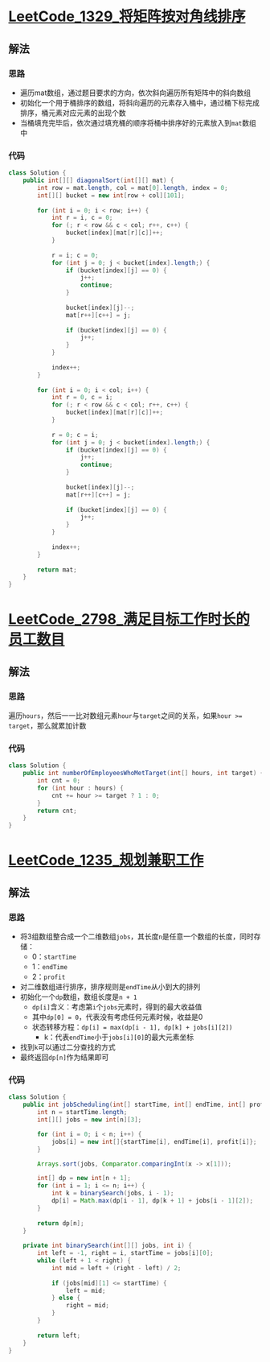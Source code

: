 # [LeetCode_1329_将矩阵按对角线排序](https://leetcode.cn/problems/sort-the-matrix-diagonally)
## 解法
### 思路
- 遍历mat数组，通过题目要求的方向，依次斜向遍历所有矩阵中的斜向数组
- 初始化一个用于桶排序的数组，将斜向遍历的元素存入桶中，通过桶下标完成排序，桶元素对应元素的出现个数
- 当桶填充完毕后，依次通过填充桶的顺序将桶中排序好的元素放入到`mat`数组中
### 代码
```java
class Solution {
    public int[][] diagonalSort(int[][] mat) {
        int row = mat.length, col = mat[0].length, index = 0;
        int[][] bucket = new int[row + col][101];
        
        for (int i = 0; i < row; i++) {
            int r = i, c = 0;
            for (; r < row && c < col; r++, c++) {
                bucket[index][mat[r][c]]++;
            }
            
            r = i; c = 0;
            for (int j = 0; j < bucket[index].length;) {
                if (bucket[index][j] == 0) {
                    j++;
                    continue;
                }
                
                bucket[index][j]--;
                mat[r++][c++] = j;
                
                if (bucket[index][j] == 0) {
                    j++;
                }
            }
            
            index++;
        }
        
        for (int i = 0; i < col; i++) {
            int r = 0, c = i;
            for (; r < row && c < col; r++, c++) {
                bucket[index][mat[r][c]]++;
            }
            
            r = 0; c = i;
            for (int j = 0; j < bucket[index].length;) {
                if (bucket[index][j] == 0) {
                    j++;
                    continue;
                }
                
                bucket[index][j]--;
                mat[r++][c++] = j;
                
                if (bucket[index][j] == 0) {
                    j++;
                }
            }
            
            index++;
        }
        
        return mat;
    }
}
```
# [LeetCode_2798_满足目标工作时长的员工数目](https://leetcode.cn/problems/number-of-employees-who-met-the-target/)
## 解法
### 思路
遍历`hours`，然后一一比对数组元素`hour`与`target`之间的关系，如果`hour >= target`，那么就累加计数
### 代码
```java
class Solution {
    public int numberOfEmployeesWhoMetTarget(int[] hours, int target) {
        int cnt = 0;
        for (int hour : hours) {
            cnt += hour >= target ? 1 : 0;
        }
        return cnt;
    }
}
```
# [LeetCode_1235_规划兼职工作](https://leetcode.cn/problems/maximum-profit-in-job-scheduling/)
## 解法
### 思路
- 将3组数组整合成一个二维数组`jobs`，其长度`n`是任意一个数组的长度，同时存储：
  - 0：`startTime`
  - 1：`endTime`
  - 2：`profit`
- 对二维数组进行排序，排序规则是`endTime`从小到大的排列
- 初始化一个`dp`数组，数组长度是`n + 1`
  - `dp[i]`含义：考虑第`i`个`jobs`元素时，得到的最大收益值
  - 其中`dp[0] = 0`，代表没有考虑任何元素时候，收益是0
  - 状态转移方程：`dp[i] = max(dp[i - 1], dp[k] + jobs[i][2])`
    - k：代表`endTime`小于`jobs[i][0]`的最大元素坐标
- 找到`k`可以通过二分查找的方式
- 最终返回`dp[n]`作为结果即可
### 代码
```java
class Solution {
    public int jobScheduling(int[] startTime, int[] endTime, int[] profit) {
        int n = startTime.length;
        int[][] jobs = new int[n][3];

        for (int i = 0; i < n; i++) {
            jobs[i] = new int[]{startTime[i], endTime[i], profit[i]};
        }

        Arrays.sort(jobs, Comparator.comparingInt(x -> x[1]));

        int[] dp = new int[n + 1];
        for (int i = 1; i <= n; i++) {
            int k = binarySearch(jobs, i - 1);
            dp[i] = Math.max(dp[i - 1], dp[k + 1] + jobs[i - 1][2]);
        }
        
        return dp[n];
    }
    
    private int binarySearch(int[][] jobs, int i) {
        int left = -1, right = i, startTime = jobs[i][0];
        while (left + 1 < right) {
            int mid = left + (right - left) / 2;
            
            if (jobs[mid][1] <= startTime) {
                left = mid;
            } else {
                right = mid;
            }
        }
        
        return left;
    }
}
```